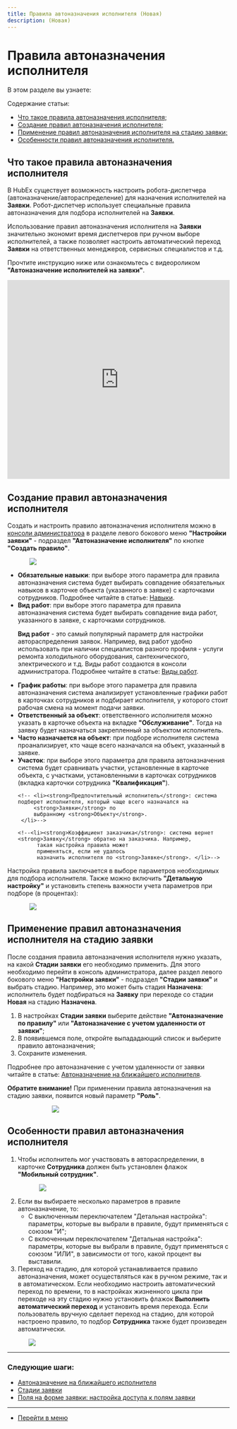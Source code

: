 ```yaml
---
title: Правила автоназначения исполнителя (Новая)
description: (Новая)
---
```


<h1>Правила автоназначения исполнителя</h1>

В этом разделе вы узнаете:

<html lang="ru">
<meta charset="utf-8">

<p>Содержание статьи:</p>

<ul>
    <li><a href="#RulesOfChoice1">Что такое правила автоназначения исполнителя;</a></li>
    <li><a href="#RulesOfChoice2">Создание правил автоназначения исполнителя;</a></li>
    <li><a href="#RulesOfChoice3">Применение правил автоназначения исполнителя на стадию заявки;</a></li>
    <li><a href="#RulesOfChoice4">Особенности правил автоназначения исполнителя.</a></li>
</ul>

</html>

<body>

<h2 id="RulesOfChoice1">Что такое правила автоназначения исполнителя</h2>

<p>В HubEx существует возможность настроить робота-диспетчера (автоназначение/автораспределение) для назначения исполнителей на <strong>Заявки</strong>. Робот-диспетчер использует специальные правила автоназначения для подбора исполнителей на <strong>Заявки</strong>.</p>
<p>Использование правил автоназначения исполнителя на <strong>Заявки</strong> значительно экономит время диспетчеров при ручном выборе исполнителей, а также позволяет настроить автоматический переход <strong>Заявки</strong> на ответственных менеджеров, сервисных специалистов и т.д. </p>

<p>Прочтите инструкцию ниже или ознакомьтесь с видеороликом <strong>"Автоназначение исполнителей на заявки"</strong>.</p>
<iframe src="https://www.youtube.com/embed/IEsB3xWJVRQ" width="100%" height="450px" frameborder="0" allowfullscreen="allowfullscreen"></iframe>

<h2 id="RulesOfChoice2">Создание правил автоназначения исполнителя</h2>

<p>Создать и настроить правило автоназначения исполнителя можно в <a href="https://wiki.hubex.ru/docs/FAQ/RU/admin/HowToEnterTheAdmin.html">консоли администратора</a> в разделе левого бокового меню <strong>"Настройки заявки"</strong> - подраздел <strong>"Автоназначение исполнителя"</strong> по кнопке <strong>"Создать правило"</strong>.</p>
<div> <img style="margin: 0 auto; display: block; max-width: 80%;" src="/attachments/images/FAQ/ADMIN/RulesOfChoice/Rule.jpg"/> </div>

<ul>
    <li><strong>Обязательные навыки</strong>: при выборе этого параметра для правила автоназначения система будет выбирать совпадение обязательных навыков в карточке объекта (указанного в заявке) с карточками сотрудников. Подробнее читайте в статье: <a href="https://wiki.hubex.ru/docs/FAQ/RU/admin/Skills.html">Навыки</a>.</li>
    <li><strong>Вид работ</strong>: при выборе этого параметра для правила автоназначения система будет выбирать совпадение вида работ, указанного в заявке, с карточками сотрудников.
        <p><strong>Вид работ</strong> - это самый популярный параметр для настройки автораспределения заявок. Например, вид работ удобно использовать при наличии специалистов разного профиля - услуги ремонта холодильного оборудования, сантехнического, электрического и т.д. Виды работ создаются в консоли администратора. Подробнее читайте в статье: <a href="https://wiki.hubex.ru/docs/FAQ/RU/admin/WorkType.html">Виды работ</a>.</p>
    </li>
    <li><strong>График работы</strong>: при выборе этого параметра для правила автоназначения система анализирует установленные графики работ в карточках сотрудников и подбирает исполнителя, у которого стоит рабочая смена на момент подачи заявки.</li>
    <li><strong>Ответственный за объект</strong>: ответственного исполнителя можно указать в карточке объекта на вкладке <strong>"Обслуживание"</strong>. Тогда на заявку будет назначаться закрепленный за объектом исполнитель.</li>
    <li><strong>Часто назначается на объект</strong>: при подборе исполнителя система проанализирует, кто чаще всего назначался на объект, указанный в заявке.</li>
    <li><strong>Участок</strong>: при выборе этого параметра для правила автоназначения система будет сравнивать участки, установленные в карточке объекта, с участками, установленными в карточках сотрудников (вкладка карточки сотрудника <strong>"Квалификация"</strong>).</li>

    <!-- <li><strong>Предпочтительный исполнитель</strong>: система подберет исполнителя, который чаще всего назначался на
         <strong>Заявки</strong> по
         выбранному <strong>Объекту</strong>.
     </li>-->

    <!--<li><strong>Коэффициент заказчика</strong>: система вернет <strong>Заявку</strong> обратно на заказчика. Например,
          такая настройка правила может
          применяться, если не удалось
          назначить исполнителя по <strong>Заявке</strong>. </li>-->
</ul>

<p>Настройка правила заключается в выборе параметров необходимых для подбора исполнителя. Также можно включить <strong>"Детальную настройку"</strong> и установить степень важности учета параметров при подборе (в процентах):</p>
<div> <img style="margin: 0 auto; display: block; max-width: 80%;" src="/attachments/images/FAQ/ADMIN/RulesOfChoice/RuleDetailing.jpg"/> </div>

<h2 id="RulesOfChoice3">Применение правил автоназначения исполнителя на стадию заявки</h2>

<p>После создания правила автоназначения исполнителя нужно указать, на какой <strong>Стадии заявки</strong> его необходимо применить. Для этого необходимо перейти в консоль администратора, далее раздел левого бокового меню <strong>"Настройки заявки"</strong> - подраздел <strong>"Стадии заявки"</strong> и выбрать стадию. Например, это может быть стадия <strong>Назначена</strong>: исполнитель будет подбираться на <strong>Заявку</strong> при переходе со стадии <strong>Новая</strong> на стадию <strong>Назначена</strong>.</p>

<ol>
        <li>В настройках <strong>Стадии заявки</strong> выберите действие <Strong>"Автоназначение по правилу"</Strong> или <Strong>"Автоназначение с учетом удаленности от заявки"</Strong>;</li>
        <li>В появившемся поле, откройте выпададающий список и выберите правило автоназначения;</li>
        <li>Сохраните изменения.</li>
</ol>

<p>Подробнее про автоназначение с учетом удаленности от заявки читайте в статье: <a href="https://wiki.hubex.ru/docs/FAQ/RU/user/RulesOfChoiceGEO.html">Автоназначение на ближайшего исполнителя</a>.</p>

<p><strong>Обратите внимание!</strong> При применении правила автоназначения на стадию заявки, появится новый параметр <strong>"Роль"</strong>. </p>

<div> <img style="margin: 0 auto; display: block; max-width: 60%;" src="/attachments/images/FAQ/ADMIN/RulesOfChoice/StageTicket.jpg"/> </div>

<h2 id="RulesOfChoice4">Особенности правил автоназначения исполнителя</h2>

<OL>
    <li> Чтобы исполнитель мог участвовать в автораспределении, в карточке <strong>Сотрудника</strong> должен быть установлен флажок <strong>"Мобильный сотрудник"</strong>.
        <p><div> <img style="margin: 0 auto; display: block; max-width: 80%;" src="/attachments/images/FAQ/ADMIN/RulesOfChoice/Engineer.jpg"/> </div></p>
    </li>
    <li>Если вы выбираете несколько параметров в правиле автоназначение, то:
        <ul>
            <li>C выключенным переключателем "Детальная настройка": параметры, которые вы выбрали в правиле, будут применяться с союзом "И";</li>
            <li>C включенным переключателем "Детальная настройка": параметры, которые вы выбрали в правиле, будут применяться с союзом "ИЛИ", в зависимости от того, какой процент вы выставили.</li>
        </ul>
    </li>
    <li>Переход на стадию, для которой устанавливается правило автоназначения, может осуществляться как в ручном режиме, так и в автоматическом. Если необходимо настроить автоматический переход по времени, то в настройках жизненного цикла при переходе на эту стадию нужно установить флажок <strong>Выполнить автоматический переход</strong> и установить время перехода. Если пользователь вручную сделает переход на стадию, для которой настроено правило, то подбор <strong>Сотрудника</strong> также будет произведен автоматически.
        <p><div> <img style="margin: 0 auto; display: block; max-width: 90%;" src="/attachments/images/FAQ/ADMIN/RulesOfChoice/CustomStage.jpg"/> </div></p>
    </li>
</OL>

</body>

___
### Следующие шаги:
- [Автоназначение на ближайшего исполнителя](/docs/FAQ/RU/user/RulesOfChoiceGEO.html)
- [Стадии заявки](./StageType.md)
- [Поля на форме заявки: настройка доступа к полям заявки](./ElementsOfInterface.md)

____
- [Перейти в меню](http://wiki.hubex.ru)
